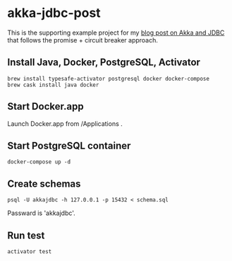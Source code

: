 akka-jdbc-post
====
This is the supporting example project for my [blog post on Akka and JDBC](http://noisycode.com/blog/2014/07/27/akka-and-jdbc-to-services/) that follows the promise + circuit breaker approach.

## Install Java, Docker, PostgreSQL, Activator

```
brew install typesafe-activator postgresql docker docker-compose
brew cask install java docker
```
## Start Docker.app

Launch Docker.app from /Applications .

## Start PostgreSQL container

```
docker-compose up -d
```

## Create schemas

```
psql -U akkajdbc -h 127.0.0.1 -p 15432 < schema.sql
```

Passward is 'akkajdbc'.

## Run test

```
activator test
```


